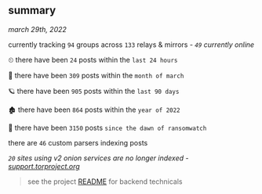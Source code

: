 
## summary
_march 29th, 2022_

currently tracking `94` groups across `133` relays & mirrors - _`49` currently online_

⏲ there have been `24` posts within the `last 24 hours`

🦈 there have been `309` posts within the `month of march`

🪐 there have been `905` posts within the `last 90 days`

🏚 there have been `864` posts within the `year of 2022`

🦕 there have been `3150` posts `since the dawn of ransomwatch`

there are `46` custom parsers indexing posts

_`20` sites using v2 onion services are no longer indexed - [support.torproject.org](https://support.torproject.org/onionservices/v2-deprecation/)_

> see the project [README](https://github.com/thetanz/ransomwatch#ransomwatch--) for backend technicals
